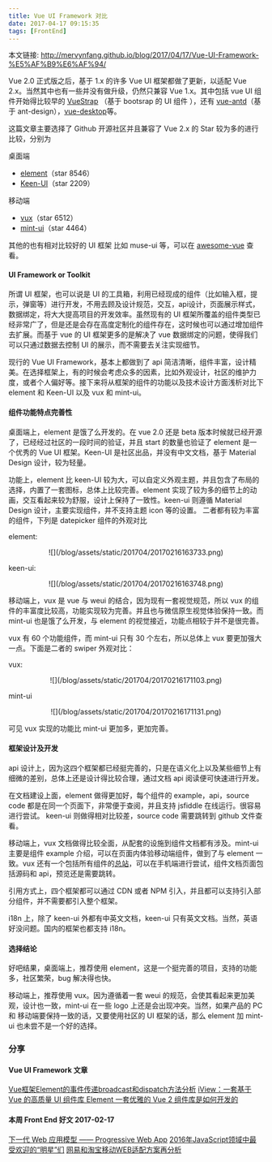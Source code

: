 ```yaml
---
title: Vue UI Framework 对比
date: 2017-04-17 09:15:35
tags: [FrontEnd]
---
```

本文链接: http://mervynfang.github.io/blog/2017/04/17/Vue-UI-Framework-%E5%AF%B9%E6%AF%94/

Vue 2.0 正式版之后，基于 1.x 的许多 Vue UI 框架都做了更新，以适配 Vue 2.x。当然其中也有一些并没有做升级，仍然只兼容 Vue 1.x。其中包括 vue UI 组件开始得比较早的 [VueStrap](https://github.com/yuche/vue-strap "VueStrap") （基于 bootsrap 的 UI 组件 ），还有 [vue-antd](https://github.com/okoala/vue-antd "vue-antd")（基于 ant-design），[vue-desktop](https://github.com/ElemeFE/vue-desktop "vue-desktop")等。

这篇文章主要选择了 Github 开源社区并且兼容了 Vue 2.x 的 Star 较为多的进行比较，分别为

<!-- more -->

桌面端
- [element](https://github.com/ElemeFE/element "element")（star 8546）
- [Keen-UI](https://github.com/JosephusPaye/Keen-UI "Keen-UI")（star 2209）

移动端
- [vux](https://github.com/airyland/vux "vux")（star 6512）
- [mint-ui](https://github.com/ElemeFE/mint-ui "mint-ui")（star 4464）

其他的也有相对比较好的 UI 框架 比如 muse-ui 等，可以在 [awesome-vue](https://github.com/vuejs/awesome-vue#component-collections "awesome-vue") 查看。

#### UI Framework or Toolkit

所谓 UI 框架，也可以说是 UI 的工具箱，利用已经现成的组件（比如输入框，提示，弹窗等）进行开发，不用去顾及设计规范，交互，api设计，页面展示样式，数据绑定，将大大提高项目的开发效率。虽然现有的 UI 框架所覆盖的组件类型已经非常广了，但是还是会存在高度定制化的组件存在，这时候也可以通过增加组件去扩展。而基于 vue 的 UI 框架更多的是解决了 vue 数据绑定的问题，使得我们可以只通过数据去控制 UI 的展示，而不需要去关注实现细节。

现行的 Vue UI Framework，基本上都做到了 api 简洁清晰，组件丰富，设计精美。在选择框架上，有的时候会考虑众多的因素，比如外观设计，社区的维护力度，或者个人偏好等。接下来将从框架的组件的功能以及技术设计方面浅析对比下 element 和 Keen-UI 以及 vux 和 mint-ui。

#### 组件功能特点完善性

桌面端上，element 是饿了么开发的。在 vue 2.0 还是 beta 版本时候就已经开源了，已经经过社区的一段时间的验证，并且 start 的数量也验证了 element 是一个优秀的 Vue UI 框架。Keen-UI 是社区出品，并没有中文文档，基于 Material Design 设计，较为轻量。

功能上，element 比 keen-UI 较为大，可以自定义外观主题，并且包含了布局的选择，内置了一套图标，总体上比较完善。element 实现了较为多的细节上的动画，交互看起来较为舒服，设计上保持了一致性。keen-ui 则遵循 Material Design 设计，主要实现组件，并不支持主题 icon 等的设置。
二者都有较为丰富的组件，下列是 datepicker 组件的外观对比

element:
<div align=center>![](/blog/assets/static/201704/20170216163733.png)</div>

keen-ui:
<div align=center>![](/blog/assets/static/201704/20170216163748.png)</div>

移动端上，vux 是 vue 与 weui 的结合，因为现有一套视觉规范，所以 vux 的组件的丰富度比较高，功能实现较为完善。并且也与微信原生视觉体验保持一致。而 mint-ui 也是饿了么开发，与 element 的视觉接近，功能点相较于并不是很完善。

vux 有 60 个功能组件，而 mint-ui 只有 30 个左右，所以总体上 vux 要更加强大一点。下面是二者的 swiper 外观对比：

vux:
<div align=center>![](/blog/assets/static/201704/20170216171103.png)</div>

mint-ui
<div align=center>![](/blog/assets/static/201704/20170216171131.png)</div>

可见 vux 实现的功能比 mint-ui 更加多，更加完善。

#### 框架设计及开发

api 设计上，因为这四个框架都已经挺完善的，只是在语义化上以及某些细节上有细微的差别，总体上还是设计得比较合理，通过文档 api 阅读便可快速进行开发。

在文档建设上面，element 做得更加好，每个组件的 example，api，source code 都是在同一个页面下，非常便于查阅，并且支持 jsfiddle 在线运行。很容易进行尝试。
keen-ui 则做得相对比较差，source code 需要跳转到 github 文件查看。

移动端上，vux 文档做得比较全面，从配套的设施到组件文档都有涉及。mint-ui 主要是组件 example 介绍，可以在页面内体验移动端组件，做到了与 element 一致。vux 还有一个包括所有组件的[总站](https://vux.li/demos/v2/?x-page=v2-doc-home#/ "总站")，可以在手机端进行尝试，组件文档页面包括源码和 api，预览还是需要跳转。

引用方式上，四个框架都可以通过 CDN 或者 NPM 引入，并且都可以支持引入部分组件，并不需要都引入整个框架。

i18n 上，除了 keen-ui 外都有中英文文档，keen-ui 只有英文文档。当然，英语好没问题。国内的框架也都支持 i18n。

#### 选择结论

好吧结果，桌面端上，推荐使用 element，这是一个挺完善的项目，支持的功能多，社区繁荣，bug 解决得也快。

移动端上，推荐使用 vux。因为遵循着一套 weui 的规范，会使其看起来更加美观，设计也一致，mint-ui 在一些 logo 上还是会出现冲突。当然，如果产品的 PC 和 移动端要保持一致的话，又要使用社区的 UI 框架的话，那么 element 加 mint-ui 也未尝不是一个好的选择。


### 分享
#### Vue UI Framework 文章

[Vue框架Element的事件传递broadcast和dispatch方法分析](http://www.cnblogs.com/xxcanghai/p/6382607.html?utm_source=tuicool&utm_medium=referral "Vue框架Element的事件传递broadcast和dispatch方法分析")
[iView：一套基于 Vue 的高质量 UI 组件库 ](http://div.io/topic/1833?utm_source=tuicool&utm_medium=referral "iView：一套基于 Vue 的高质量 UI 组件库 ")
[Element 一套优雅的 Vue 2 组件库是如何开发的](https://cinwell.com/post/element/ "Element 一套优雅的 Vue 2 组件库是如何开发的")

#### 本周 Front End 好文 2017-02-17

[下一代 Web 应用模型 —— Progressive Web App](https://huangxuan.me/2017/02/09/nextgen-web-pwa/ "下一代 Web 应用模型 —— Progressive Web App")
[2016年JavaScript领域中最受欢迎的“明星”们](http://www.infoq.com/cn/news/2017/02/JavaScript-2016-star "2016年JavaScript领域中最受欢迎的“明星”们")
[网易和淘宝移动WEB适配方案再分析](https://zhuanlan.zhihu.com/p/25216275?refer=jscss "网易和淘宝移动WEB适配方案再分析")